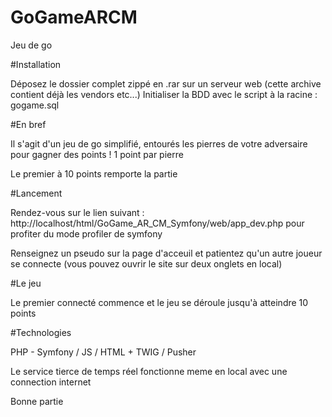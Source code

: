 # GoGameARCM
Jeu de go

#Installation

Déposez le dossier complet zippé en .rar sur un serveur web (cette archive contient déjà les vendors etc...)
Initialiser la BDD avec le script à la racine : gogame.sql

#En bref

Il s'agit d'un jeu de go simplifié, entourés les pierres de votre adversaire pour gagner des points ! 
1 point par pierre

Le premier à 10 points remporte la partie

#Lancement

Rendez-vous sur le lien suivant : http://localhost/html/GoGame_AR_CM_Symfony/web/app_dev.php pour profiter du mode profiler de symfony

Renseignez un pseudo sur la page d'acceuil et patientez qu'un autre joueur se connecte (vous pouvez ouvrir le site sur deux onglets en local)

#Le jeu

Le premier connecté commence et le jeu se déroule jusqu'à atteindre 10 points

#Technologies 

PHP - Symfony / JS / HTML + TWIG / Pusher

Le service tierce de temps réel fonctionne meme en local avec une connection internet

Bonne partie
